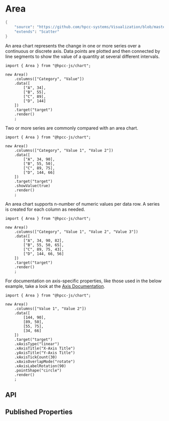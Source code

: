 # Area

```meta
{
    "source": "https://github.com/hpcc-systems/Visualization/blob/master/packages/chart/src/Area.ts#L3",
    "extends": "Scatter"
}
```

An area chart represents the change in one or more series over a continuous or discrete axis. Data points are plotted and then connected by line segments to show the value of a quantity at several different intervals.
```sample-code
import { Area } from "@hpcc-js/chart";

new Area()
    .columns(["Category", "Value"])
    .data([
        ["A", 34],
        ["B", 55],
        ["C", 89],
        ["D", 144]
    ])
    .target("target")
    .render()
    ;
```
Two or more series are commonly compared with an area chart.
```sample-code
import { Area } from "@hpcc-js/chart";

new Area()
    .columns(["Category", "Value 1", "Value 2"])
    .data([
        ["A", 34, 90],
        ["B", 55, 50],
        ["C", 89, 75],
        ["D", 144, 66]
    ])
    .target("target")
    .showValue(true)
    .render()
    ;
```
An area chart supports n-number of numeric values per data row. A series is created for each column as needed. 
```sample-code
import { Area } from "@hpcc-js/chart";

new Area()
    .columns(["Category", "Value 1", "Value 2", "Value 3"])
    .data([
        ["A", 34, 90, 82],
        ["B", 55, 50, 65],
        ["C", 89, 75, 43],
        ["D", 144, 66, 56]
    ])
    .target("target")
    .render()
    ;
```
For documentation on axis-specific properties, like those used in the below example, take a look at the [Axis Documentation](#./Axis.md)</a>.
```sample-code
import { Area } from "@hpcc-js/chart";

new Area()
    .columns(["Value 1", "Value 2"])
    .data([
        [144, 90],
        [89, 50],
        [55, 75],
        [34, 66]
    ])
    .target("target")
    .xAxisType("linear")
    .xAxisTitle("X-Axis Title")
    .yAxisTitle("Y-Axis Title")
    .xAxisTickCount(30)
    .xAxisOverlapMode("rotate")
    .xAxisLabelRotation(90)
    .pointShape("circle")
    .render()
    ;
```

## API

## Published Properties
```@hpcc-js/chart:Area
```
